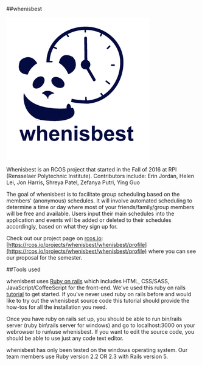 ##whenisbest

![whenisbest logo](/rsz_whenisbest_-_logo.png)

Whenisbest is an RCOS project that started in the Fall of 2016 at RPI (Rensselaer Polytechnic Institute).
Contributors include: Erin Jordan, Helen Lei, Jon Harris, Shreya Patel, Zefanya Putri, Ying Guo

The goal of whenisbest is to facilitate group scheduling based on the members' (anonymous) schedules. It will involve automated scheduling to determine a time or day where most of your friends/family/group members will be free and available. Users input their main schedules into the application and events will be added or deleted to their schedules accordingly, based on what they sign up for.

Check out our project page on [rcos.io](rcos.io): [https://rcos.io/projects/whenisbest/whenisbest/profile](https://rcos.io/projects/whenisbest/whenisbest/profile) where you can see our proposal for the semester.

##Tools used

whenisbest uses [Ruby on rails](http://rubyonrails.org/) which includes HTML, CSS/SASS, JavaScript/CoffeeScript for the front-end.
We've used this ruby on rails [tutorial](http://guides.rubyonrails.org/getting_started.html) to get started. If you've never used ruby on rails before and would like to try out the whenisbest source code this tutorial should provide the how-tos for all the installation you need. 

Once you have ruby on rails set up, you should be able to run bin/rails server (ruby bin\rails server for windows) and go to localhost:3000 on your webrowser to run\use whenisbest. If you want to edit the source code, you should be able to use just any code text editor. 

whenisbest has only been tested on the windows operating system. Our team members use Ruby version 2.2 OR 2.3 with Rails version 5. 
